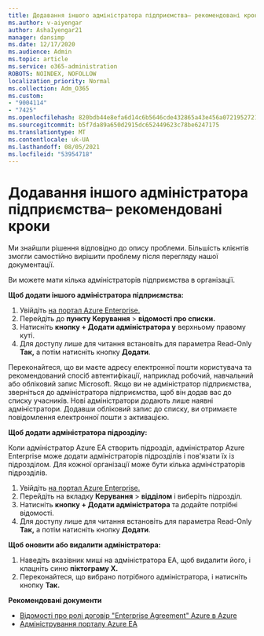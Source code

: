 ```yaml
---
title: Додавання іншого адміністратора підприємства– рекомендовані кроки
ms.author: v-aiyengar
author: AshaIyengar21
manager: dansimp
ms.date: 12/17/2020
ms.audience: Admin
ms.topic: article
ms.service: o365-administration
ROBOTS: NOINDEX, NOFOLLOW
localization_priority: Normal
ms.collection: Adm_O365
ms.custom:
- "9004114"
- "7425"
ms.openlocfilehash: 820bdb44e8efa6d14c6b5646cde432865a43e456a07219527218eecd1beb0819
ms.sourcegitcommit: b5f7da89a650d2915dc652449623c78be6247175
ms.translationtype: MT
ms.contentlocale: uk-UA
ms.lasthandoff: 08/05/2021
ms.locfileid: "53954718"
---
```

# <a name="add-another-enterprise-administrator---recommended-steps"></a>Додавання іншого адміністратора підприємства– рекомендовані кроки

Ми знайшли рішення відповідно до опису проблеми. Більшість клієнтів змогли самостійно вирішити проблему після перегляду нашої документації.

Ви можете мати кілька адміністраторів підприємства в організації.

**Щоб додати іншого адміністратора підприємства:**

1. Увійдіть [на портал Azure Enterprise.](https://ea.azure.com/)
1. Перейдіть до **пункту Керування**  >  **відомості про списки.**
1. Натисніть **кнопку + Додати адміністратора у** верхньому правому куті.
1. Для доступу лише для читання встановіть для параметра Read-Only **Так,** а потім натисніть кнопку **Додати**.

Переконайтеся, що ви маєте адресу електронної пошти користувача та рекомендований спосіб автентифікації, наприклад робочий, навчальний або обліковий запис Microsoft. Якщо ви не адміністратор підприємства, зверніться до адміністратора підприємства, щоб він додав вас до списку учасників. Нові адміністратори додають лише наявні адміністратори. Додавши обліковий запис до списку, ви отримаєте повідомлення електронної пошти з активацією.

**Щоб додати адміністратора підрозділу:**

Коли адміністратор Azure EA створить підрозділ, адміністратор Azure Enterprise може додати адміністраторів підрозділів і пов'язати їх із підрозділом. Для кожної організації може бути кілька адміністраторів підрозділів.

1. Увійдіть [на портал Azure Enterprise.](https://ea.azure.com/)
1. Перейдіть на вкладку **Керування**  >  **відділом** і виберіть підрозділ.
1. Натисніть **кнопку + Додати адміністратора** та додайте потрібні відомості.
1. Для доступу лише для читання встановіть для параметра Read-Only **Так,** а потім натисніть кнопку **Додати**.

**Щоб оновити або видалити адміністратора:**

1. Наведіть вказівник миші на адміністратора EA, щоб видалити його, і клацніть синю **піктограму X.**
1. Переконайтеся, що вибрано потрібного адміністратора, і натисніть кнопку **Так.**

**Рекомендовані документи**

- [Відомості про ролі договір "Enterprise Agreement" Azure в Azure](https://docs.microsoft.com/azure/billing/billing-understand-ea-roles)
- [Адміністрування порталу Azure EA](https://docs.microsoft.com/azure/billing/billing-ea-portal-administration)
